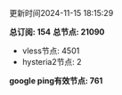 更新时间2024-11-15 18:15:29

**总订阅: 154**
**总节点: 21090**
- vless节点: 4501
- hysteria2节点: 2

**google ping有效节点: 761**
